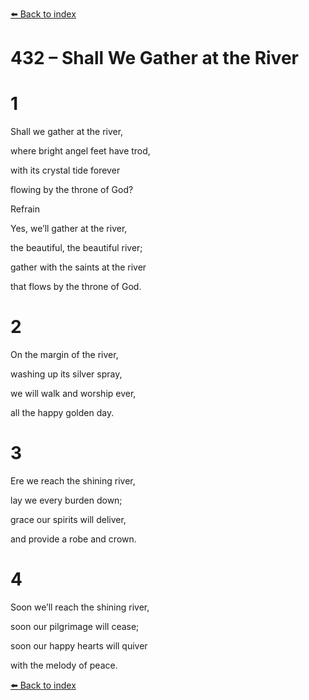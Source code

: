 [⬅️ Back to index](../README.md)

# 432 – Shall We Gather at the River





# 1

Shall we gather at the river,

where bright angel feet have trod,

with its crystal tide forever

flowing by the throne of God?



Refrain

Yes, we’ll gather at the river,

the beautiful, the beautiful river;

gather with the saints at the river

that flows by the throne of God.



# 2

On the margin of the river,

washing up its silver spray,

we will walk and worship ever,

all the happy golden day.



# 3

Ere we reach the shining river,

lay we every burden down;

grace our spirits will deliver,

and provide a robe and crown.



# 4

Soon we’ll reach the shining river,

soon our pilgrimage will cease;

soon our happy hearts will quiver

with the melody of peace.

[⬅️ Back to index](../README.md)
